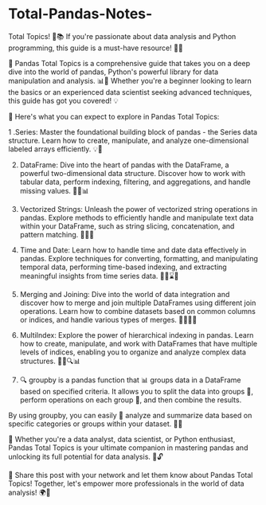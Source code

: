 # Total-Pandas-Notes-
Total Topics! 🎉📚 If you're passionate about data analysis and Python programming, this guide is a must-have resource! 🚀💡

🐼 Pandas Total Topics is a comprehensive guide that takes you on a deep dive into the world of pandas, Python's powerful library for data manipulation and analysis. 📊🐍 Whether you're a beginner looking to learn the basics or an experienced data scientist seeking advanced techniques, this guide has got you covered! 💡

📖 Here's what you can expect to explore in Pandas Total Topics:

   1 .Series: Master the foundational building block of pandas - the Series data structure. Learn how to create, manipulate, and analyze one-dimensional labeled   arrays efficiently. 💡🔢

2. DataFrame: Dive into the heart of pandas with the DataFrame, a powerful two-dimensional data structure. Discover how to work with tabular data, perform indexing, filtering, and aggregations, and handle missing values. 📝💡📊

3. Vectorized Strings: Unleash the power of vectorized string operations in pandas. Explore methods to efficiently handle and manipulate text data within your DataFrame, such as string slicing, concatenation, and pattern matching. 📝💡🔡

4. Time and Date: Learn how to handle time and date data effectively in pandas. Explore techniques for converting, formatting, and manipulating temporal data, performing time-based indexing, and extracting meaningful insights from time series data. 📝💡⌛📅

5.  Merging and Joining: Dive into the world of data integration and discover how to merge and join multiple DataFrames using different join operations. Learn how to combine datasets based on common columns or indices, and handle various types of merges. 📝💡🔀🔗

6.  MultiIndex: Explore the power of hierarchical indexing in pandas. Learn how to create, manipulate, and work with DataFrames that have multiple levels of indices, enabling you to organize and analyze complex data structures. 📝💡🔍📊

7. 🔍 groupby is a pandas function that 📊 groups data in a DataFrame based on specified criteria. It allows you to split the data into groups 📂, perform operations on each group 🧮, and then combine the results.

By using groupby, you can easily 🧩 analyze and summarize data based on specific categories or groups within your dataset. 🎯🔢

🌟 Whether you're a data analyst, data scientist, or Python enthusiast, Pandas Total Topics is your ultimate companion in mastering pandas and unlocking its full potential for data analysis. 🚀🔓

📢 Share this post with your network and let them know about Pandas Total Topics! Together, let's empower more professionals in the world of data analysis! 🌍💪

